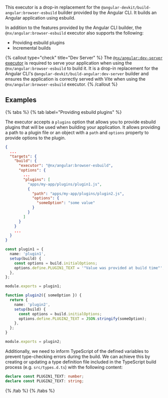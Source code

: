 This executor is a drop-in replacement for the `@angular-devkit/build-angular:browser-esbuild` builder provided by the Angular CLI. It builds an Angular application using esbuild.

In addition to the features provided by the Angular CLI builder, the `@nx/angular:browser-esbuild` executor also supports the following:

- Providing esbuild plugins
- Incremental builds

{% callout type="check" title="Dev Server" %}
The [`@nx/angular:dev-server` executor](https://nx.dev/nx-api/angular/executors/dev-server) is required to serve your application when using the `@nx/angular:browser-esbuild` to build it. It is a drop-in replacement for the Angular CLI's `@angular-devkit/build-angular:dev-server` builder and ensures the application is correctly served with Vite when using the `@nx/angular:browser-esbuild` executor.
{% /callout %}

## Examples

{% tabs %}
{% tab label="Providing esbuild plugins" %}

The executor accepts a `plugins` option that allows you to provide esbuild plugins that will be used when building your application. It allows providing a path to a plugin file or an object with a `path` and `options` property to provide options to the plugin.

```json {% fileName="apps/my-app/project.json" highlightLines=["8-16"] %}
{
  ...
  "targets": {
    "build": {
      "executor": "@nx/angular:browser-esbuild",
      "options": {
        ...
        "plugins": [
          "apps/my-app/plugins/plugin1.js",
          {
            "path": "apps/my-app/plugins/plugin2.js",
            "options": {
              "someOption": "some value"
            }
          }
        ]
      }
    }
    ...
  }
}
```

```ts {% fileName="apps/my-app/plugins/plugin1.js" %}
const plugin1 = {
  name: 'plugin1',
  setup(build) {
    const options = build.initialOptions;
    options.define.PLUGIN1_TEXT = '"Value was provided at build time"';
  },
};

module.exports = plugin1;
```

```ts {% fileName="apps/my-app/plugins/plugin2.js" %}
function plugin2({ someOption }) {
  return {
    name: 'plugin2',
    setup(build) {
      const options = build.initialOptions;
      options.define.PLUGIN2_TEXT = JSON.stringify(someOption);
    },
  };
}

module.exports = plugin2;
```

Additionally, we need to inform TypeScript of the defined variables to prevent type-checking errors during the build. We can achieve this by creating or updating a type definition file included in the TypeScript build process (e.g. `src/types.d.ts`) with the following content:

```ts {% fileName="apps/my-app/src/types.d.ts" %}
declare const PLUGIN1_TEXT: number;
declare const PLUGIN2_TEXT: string;
```

{% /tab %}
{% /tabs %}
